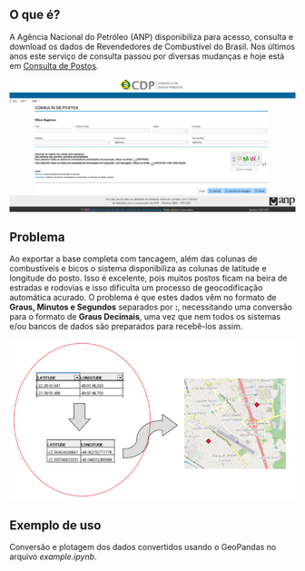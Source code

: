 ## O que é?
A Agência Nacional do Petróleo (ANP) disponibiliza para acesso, consulta e download os dados de Revendedores de Combustível do Brasil. Nos últimos anos este serviço de consulta passou por diversas mudanças e hoje está em [Consulta de Postos](https://cdp.anp.gov.br/ords/r/cdp_apex/consulta-dados-publicos-cdp/consulta-de-postos-lista?).

<img title="Home Page" alt="Home Page" src="img\home_page.png">


## Problema
Ao exportar a base completa com tancagem, além das colunas de combustíveis e bicos o sistema disponibiliza as colunas de latitude e longitude do posto.
Isso é excelente, pois muitos postos ficam na beira de estradas e rodovias e isso dificulta um processo de geocodificação automática acurado.
O problema é que estes dados vêm no formato de **Graus, Minutos e Segundos** separados por **:**, necessitando uma conversão para o formato de **Graus Decimais**, uma vez que nem todos os sistemas e/ou bancos de dados são preparados para recebê-los assim.

<img title="Processo" alt="Processo" src="img\processo.png">

## Exemplo de uso
Conversão e plotagem dos dados convertidos usando o GeoPandas no arquivo *example.ipynb*.